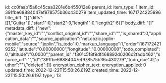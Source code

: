 id: cc0faab15a8c45caa3201e6b455012e8
parent_id: 
item_type: 1
item_id: 391fbe68884047ef978575b36c430279
item_updated_time: 1671724225996
title_diff: "[{\"diffs\":[[1,\"Guitar\"]],\"start1\":0,\"start2\":0,\"length1\":0,\"length2\":6}]"
body_diff: "[]"
metadata_diff: {"new":{"master_key_id":"","conflict_original_id":"","share_id":"","is_shared":0,"application_data":"","source_application":"net.cozic.joplin-mobile","source":"joplin","is_todo":0,"markup_language":1,"order":1671724219252,"latitude":"0.00000000","longitude":"0.00000000","todo_completed":0,"altitude":"0.0000","parent_id":"f801c5f8f9df468892d0206c2fadb462","source_url":"","id":"391fbe68884047ef978575b36c430279","todo_due":0,"author":""},"deleted":[]}
encryption_cipher_text: 
encryption_applied: 0
updated_time: 2022-12-22T15:50:26.619Z
created_time: 2022-12-22T15:50:26.619Z
type_: 13